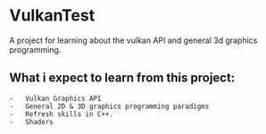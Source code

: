 # VulkanTest

A project for learning about the vulkan API and general 3d graphics programming.

## What i expect to learn from this project:
    -   Vulkan Graphics API
    -   General 2D & 3D graphics programming paradigms
    -   Refresh skills in C++.
    -   Shaders